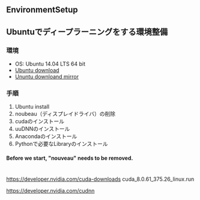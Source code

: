 ## EnvironmentSetup
## Ubuntuでディープラーニングをする環境整備
### 環境
 - OS: Ubuntu 14.04 LTS 64 bit
 - [Ubuntu download](http://releases.ubuntu.com/14.04/)
 - [Ununtu downloand mirror](https://mirror.umd.edu/ubuntu-iso/14.04/)

### 手順
1. Ubuntu install
2. noubeau（ディスプレイドライバ）の削除
3. cudaのインストール
4. uuDNNのインストール
5. Anacondaのインストール
6. Pythonで必要なLibraryのインストール


#### Before we start, "nouveau" needs to be removed.


#
https://developer.nvidia.com/cuda-downloads
cuda_8.0.61_375.26_linux.run



https://developer.nvidia.com/cudnn

